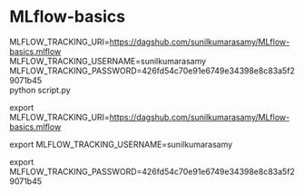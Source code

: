 
# MLflow-basics

MLFLOW_TRACKING_URI=https://dagshub.com/sunilkumarasamy/MLflow-basics.mlflow \
MLFLOW_TRACKING_USERNAME=sunilkumarasamy \
MLFLOW_TRACKING_PASSWORD=426fd54c70e91e6749e34398e8c83a5f29071b45  \
python script.py



export MLFLOW_TRACKING_URI=https://dagshub.com/sunilkumarasamy/MLflow-basics.mlflow 

export MLFLOW_TRACKING_USERNAME=sunilkumarasamy 

export MLFLOW_TRACKING_PASSWORD=426fd54c70e91e6749e34398e8c83a5f29071b45

